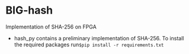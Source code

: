 # BIG-hash
Implementation of SHA-256 on FPGA

- hash_py contains a preliminary implementation of SHA-256. To install the required packages run``$pip install -r requirements.txt``

